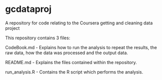 # gcdataproj
A repository for code relating to the Coursera getting and cleaning data project

This repository contains 3 files:

CodeBook.md - Explains how to run the analysis to repeat the results, the raw data, how the data was processed and the output data.

README.md - Explains the files contained within the repository.

run_analysis.R - Contains the R script which performs the analysis.
